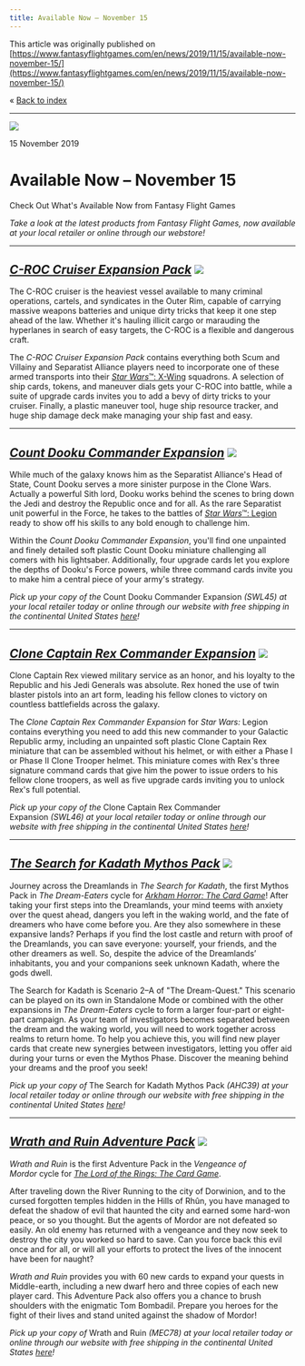 ```yaml
---
title: Available Now – November 15
---
```


This article was originally published on [https://www.fantasyflightgames.com/en/news/2019/11/15/available-now-november-15/](https://www.fantasyflightgames.com/en/news/2019/11/15/available-now-november-15/)

&laquo; [Back to index](../index.md)

---

![](68064bdd8b6d893987249d3877cd0ecc.jpg)

15 November 2019

Available Now – November 15
===========================

Check Out What's Available Now from Fantasy Flight Games

_Take a look at the latest products from Fantasy Flight Games, now available at your local retailer or online through our webstore!_

* * *

_[C-ROC Cruiser Expansion Pack](https://www.fantasyflightgames.com/en/products/x-wing-second-edition/products/x-wing-second-edition-c-roc-cruiser-expansion-pack/)_ _![](6781a1c1f7126d5a1eb972df37381fe2.png)_ 
-------------------------------------------------------------------------------------------------------------------------------------------------------------------------------------------------------------------------------------------------------------------------------------------------

The C-ROC cruiser is the heaviest vessel available to many criminal operations, cartels, and syndicates in the Outer Rim, capable of carrying massive weapons batteries and unique dirty tricks that keep it one step ahead of the law. Whether it's hauling illicit cargo or marauding the hyperlanes in search of easy targets, the C-ROC is a flexible and dangerous craft.

The _C-ROC Cruiser Expansion Pack_ contains everything both Scum and Villainy and Separatist Alliance players need to incorporate one of these armed transports into their [_Star Wars_™: X-Wing](https://www.fantasyflightgames.com/en/products/x-wing-second-edition/) squadrons. A selection of ship cards, tokens, and maneuver dials gets your C-ROC into battle, while a suite of upgrade cards invites you to add a bevy of dirty tricks to your cruiser. Finally, a plastic maneuver tool, huge ship resource tracker, and huge ship damage deck make managing your ship fast and easy.

* * *

_[Count Dooku Commander Expansion](https://www.fantasyflightgames.com/en/products/star-wars-legion/products/count-dooku-commander-expansion/)_ _![](f1ea6746fa3968bed4f9f56c980c94d6.png)_ 
----------------------------------------------------------------------------------------------------------------------------------------------------------------------------------------------------------------------------------------------------------------------------

While much of the galaxy knows him as the Separatist Alliance's Head of State, Count Dooku serves a more sinister purpose in the Clone Wars. Actually a powerful Sith lord, Dooku works behind the scenes to bring down the Jedi and destroy the Republic once and for all. As the rare Separatist unit powerful in the Force, he takes to the battles of [_Star Wars_™: Legion](https://www.fantasyflightgames.com/en/products/star-wars-legion/) ready to show off his skills to any bold enough to challenge him.

Within the _Count Dooku Commander Expansion_, you'll find one unpainted and finely detailed soft plastic Count Dooku miniature challenging all comers with his lightsaber. Additionally, four upgrade cards let you explore the depths of Dooku's Force powers, while three command cards invite you to make him a central piece of your army's strategy.

_Pick up your copy of the_ Count Dooku Commander Expansion _(SWL45) at your local retailer today or online through our website with free shipping in the continental United States [here](https://www.fantasyflightgames.com/en/products/star-wars-legion/products/count-dooku-commander-expansion/)!_ 

* * *

_[Clone Captain Rex Commander Expansion](https://www.fantasyflightgames.com/en/products/star-wars-legion/products/clone-captain-rex-commander-expansion/)_ _![](529ff4eb46008e12c041bd3a601d00a2.png)_ 
----------------------------------------------------------------------------------------------------------------------------------------------------------------------------------------------------------------------------------------------------------------------------------------

Clone Captain Rex viewed military service as an honor, and his loyalty to the Republic and his Jedi Generals was absolute. Rex honed the use of twin blaster pistols into an art form, leading his fellow clones to victory on countless battlefields across the galaxy.

The _Clone Captain Rex Commander Expansion_ for _Star Wars:_ Legion contains everything you need to add this new commander to your Galactic Republic army, including an unpainted soft plastic Clone Captain Rex miniature that can be assembled without his helmet, or with either a Phase I or Phase II Clone Trooper helmet. This miniature comes with Rex's three signature command cards that give him the power to issue orders to his fellow clone troopers, as well as five upgrade cards inviting you to unlock Rex's full potential.

_Pick up your copy of the_ Clone Captain Rex Commander Expansion _(SWL46) at your local retailer today or online through our website with free shipping in the continental United States [here](https://www.fantasyflightgames.com/en/products/star-wars-legion/products/clone-captain-rex-commander-expansion/)!_ 

* * *

_[The Search for Kadath Mythos Pack](https://www.fantasyflightgames.com/en/products/arkham-horror-the-card-game/products/search-kadath/)_ _![](c2a729ec33a20983f42b671360bf42a0.png)_ 
-----------------------------------------------------------------------------------------------------------------------------------------------------------------------------------------------------------------------------------------------------------------

Journey across the Dreamlands in _The Search for Kadath_, the first Mythos Pack in _The Dream-Eaters_ cycle for _[Arkham Horror: The Card Game](https://www.fantasyflightgames.com/en/products/arkham-horror-the-card-game/)_! After taking your first steps into the Dreamlands, your mind teems with anxiety over the quest ahead, dangers you left in the waking world, and the fate of dreamers who have come before you. Are they also somewhere in these expansive lands? Perhaps if you find the lost castle and return with proof of the Dreamlands, you can save everyone: yourself, your friends, and the other dreamers as well. So, despite the advice of the Dreamlands’ inhabitants, you and your companions seek unknown Kadath, where the gods dwell.

The Search for Kadath is Scenario 2–A of "The Dream-Quest." This scenario can be played on its own in Standalone Mode or combined with the other expansions in _The Dream-Eaters_ cycle to form a larger four-part or eight-part campaign. As your team of investigators becomes separated between the dream and the waking world, you will need to work together across realms to return home. To help you achieve this, you will find new player cards that create new synergies between investigators, letting you offer aid during your turns or even the Mythos Phase. Discover the meaning behind your dreams and the proof you seek!

_Pick up your copy of_ The Search for Kadath Mythos Pack _(AHC39) at your local retailer today or online through our website with free shipping in the continental United States [here](https://www.fantasyflightgames.com/en/products/arkham-horror-the-card-game/products/search-kadath/)!_ 

* * *

_[Wrath and Ruin Adventure Pack](https://www.fantasyflightgames.com/en/products/the-lord-of-the-rings-the-card-game/products/wrath-and-ruin/)_ _![](4f01662b5d5dbc37987b680feea1133e.png)_ 
----------------------------------------------------------------------------------------------------------------------------------------------------------------------------------------------------------------------------------------------------------------------

_Wrath and Ruin_ is the first Adventure Pack in the _Vengeance of Mordor_ cycle for _[The Lord of the Rings: The Card Game](https://www.fantasyflightgames.com/en/products/the-lord-of-the-rings-the-card-game/)_. 

After traveling down the River Running to the city of Dorwinion, and to the cursed forgotten temples hidden in the Hills of Rhûn, you have managed to defeat the shadow of evil that haunted the city and earned some hard-won peace, or so you thought. But the agents of Mordor are not defeated so easily. An old enemy has returned with a vengeance and they now seek to destroy the city you worked so hard to save. Can you force back this evil once and for all, or will all your efforts to protect the lives of the innocent have been for naught? 

_Wrath and Ruin_ provides you with 60 new cards to expand your quests in Middle-earth, including a new dwarf hero and three copies of each new player card. This Adventure Pack also offers you a chance to brush shoulders with the enigmatic Tom Bombadil. Prepare you heroes for the fight of their lives and stand united against the shadow of Mordor! 

_Pick up your copy of_ Wrath and Ruin _(MEC78) at your local retailer today or online through our website with free shipping in the continental United States [here](https://www.fantasyflightgames.com/en/products/the-lord-of-the-rings-the-card-game/products/wrath-and-ruin/)!_ 

[](http://community.fantasyflightgames.com/index.php?/forum/222-x-wing/)